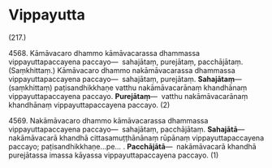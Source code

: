 

# Vippayutta







(217.)

4568\. Kāmāvacaro dhammo kāmāvacarassa dhammassa vippayuttapaccayena paccayo—  sahajātaṃ, purejātaṃ, pacchājātaṃ. (Saṃkhittaṃ.) Kāmāvacaro dhammo nakāmāvacarassa dhammassa vippayuttapaccayena paccayo—  sahajātaṃ, purejātaṃ. **Sahajātaṃ**—  (saṃkhittaṃ) paṭisandhikkhaṇe vatthu nakāmāvacarānaṃ khandhānaṃ vippayuttapaccayena paccayo. **Purejātaṃ**—  vatthu nakāmāvacarānaṃ khandhānaṃ vippayuttapaccayena paccayo. (2)

4569\. Nakāmāvacaro dhammo kāmāvacarassa dhammassa vippayuttapaccayena paccayo—  sahajātaṃ, pacchājātaṃ. **Sahajātā**—  nakāmāvacarā khandhā cittasamuṭṭhānānaṃ rūpānaṃ vippayuttapaccayena paccayo; paṭisandhikkhaṇe…pe… . **Pacchājātā**—  nakāmāvacarā khandhā purejātassa imassa kāyassa vippayuttapaccayena paccayo. (1)



